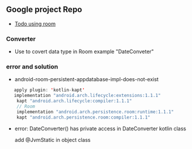 ## Google project Repo
- [Todo using room](https://github.com/udacity/ud851-Exercises/tree/student/Lesson09b-ToDo-List-AAC)

### Converter
- Use to covert data type in Room example "DateConveter"

### error and solution
- android-room-persistent-appdatabase-impl-does-not-exist
``` java
   apply plugin: 'kotlin-kapt'
   implementation "android.arch.lifecycle:extensions:1.1.1"
    kapt "android.arch.lifecycle:compiler:1.1.1"
    // Room
    implementation "android.arch.persistence.room:runtime:1.1.1"
    kapt "android.arch.persistence.room:compiler:1.1.1"
```
- error: DateConverter() has private access in DateConverter kotlin class

  add @JvmStatic in object class
